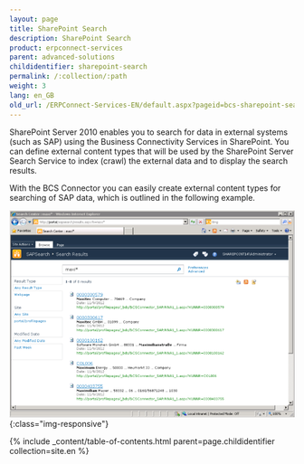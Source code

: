 ```yaml
---
layout: page
title: SharePoint Search
description: SharePoint Search
product: erpconnect-services
parent: advanced-solutions
childidentifier: sharepoint-search
permalink: /:collection/:path
weight: 3
lang: en_GB
old_url: /ERPConnect-Services-EN/default.aspx?pageid=bcs-sharepoint-search
---
```


SharePoint Server 2010 enables you to search for data in external systems (such as SAP) using the Business Connectivity Services in SharePoint. You can define external content types that will be used by the SharePoint Server Search Service to index (crawl) the external data and to display the search results.

With the BCS Connector you can easily create external content types for searching of SAP data, which is outlined in the following example.

![BCS-Search-Results](/img/content/BCS-Search-Results.png){:class="img-responsive"}

{% include _content/table-of-contents.html parent=page.childidentifier collection=site.en %}